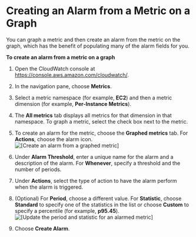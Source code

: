 # Creating an Alarm from a Metric on a Graph<a name="create_alarm_metric_graph"></a>

You can graph a metric and then create an alarm from the metric on the graph, which has the benefit of populating many of the alarm fields for you\.

**To create an alarm from a metric on a graph**

1. Open the CloudWatch console at [https://console\.aws\.amazon\.com/cloudwatch/](https://console.aws.amazon.com/cloudwatch/)\.

1. In the navigation pane, choose **Metrics**\.

1. Select a metric namespace \(for example, **EC2**\) and then a metric dimension \(for example, **Per\-Instance Metrics**\)\.

1. The **All metrics** tab displays all metrics for that dimension in that namespace\. To graph a metric, select the check box next to the metric\.

1. To create an alarm for the metric, choose the **Graphed metrics** tab\. For **Actions**, choose the alarm icon\.  
![\[Create an alarm from a graphed metric\]](http://docs.aws.amazon.com/AmazonCloudWatch/latest/monitoring/images/metric_graph_alarm.png)

1. Under **Alarm Threshold**, enter a unique name for the alarm and a description of the alarm\. For **Whenever**, specify a threshold and the number of periods\.

1. Under **Actions**, select the type of action to have the alarm perform when the alarm is triggered\.

1. \(Optional\) For **Period**, choose a different value\. For **Statistic**, choose **Standard** to specify one of the statistics in the list or choose **Custom** to specify a percentile \(for example, **p95\.45**\)\.  
![\[Update the period and statistic for an alarmed metric\]](http://docs.aws.amazon.com/AmazonCloudWatch/latest/monitoring/images/metric_alarm_period_statistic.png)

1. Choose **Create Alarm**\.